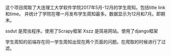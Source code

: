 这个项目爬取了大连理工大学软件学院2017年5月-12月的学生周知。包括title link和time。
并统计了学院在哪一月发布学生周知最多。数据显示为12月和7月。即期末。

ssdut 是爬虫程序。使用了Scrapy框架
Xszz 是简易网站。使用了django框架

学生周知的前端存在同一学生周知出现在两个页面的问题。在爬取的时候进行了过滤。
